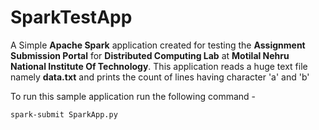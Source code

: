 # SparkTestApp

A Simple **Apache Spark** application created for testing the **Assignment Submission Portal** for **Distributed Computing Lab** at **Motilal Nehru National Institute Of Technology**. This application reads a huge text file namely **data.txt** and prints the count of lines having character 'a'  and 'b'

To run this sample application run the following command -

```
spark-submit SparkApp.py
```
